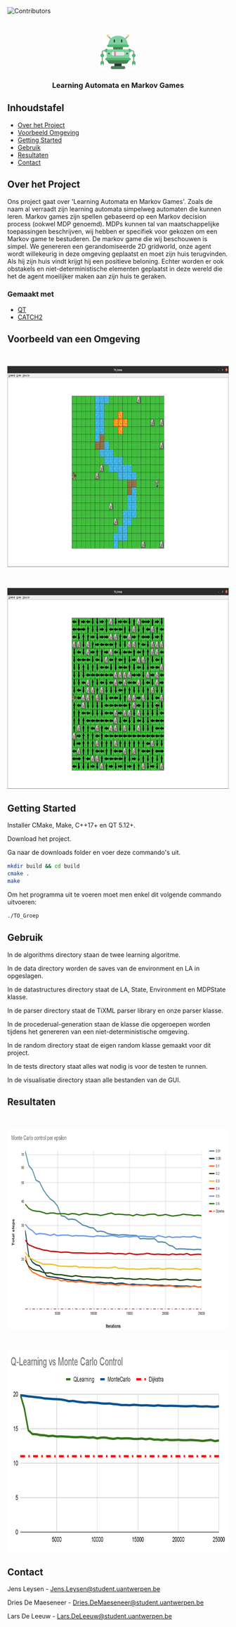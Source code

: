 ![Contributors][contributors-shield]

<!-- PROJECT LOGO -->
<br />
<p align="center">
  <a href="https://www.youtube.com/watch?v=dQw4w9WgXcQ?autoplay=1">
    <img src="/robotics.png" alt="Logo" width="80" height="80">
  </a>
  <h3 align="center">Learning Automata en Markov Games</h3>
</p>

<!-- TABLE OF CONTENTS -->
## Inhoudstafel

* [Over het Project](#about-the-project)
* [Voorbeeld Omgeving](#voorbeeld-van-een-omgeving)
* [Getting Started](#getting-started)
* [Gebruik](#usage)
* [Resultaten](#results)
* [Contact](#contact)


<!-- ABOUT THE PROJECT -->
## Over het Project
Ons project gaat over 'Learning Automata en Markov Games'.
Zoals de naam al verraadt zijn learning automata simpelweg automaten die kunnen leren.
Markov games zijn spellen gebaseerd op een Markov decision process (ookwel MDP genoemd). MDPs kunnen tal van maatschappelijke toepassingen beschrijven,
wij hebben er specifiek voor gekozen om een Markov game te bestuderen. De markov game die wij beschouwen is simpel. We genereren een gerandomiseerde 2D gridworld, onze agent wordt willekeurig in deze omgeving geplaatst en moet zijn huis terugvinden. Als hij zijn huis vindt krijgt hij een positieve beloning. Echter worden er ook obstakels en niet-deterministische elementen geplaatst in deze wereld die het de agent moeilijker maken aan zijn huis te geraken.

### Gemaakt met
* [QT](https://www.qt.io/)
* [CATCH2](https://github.com/catchorg/Catch2)

## Voorbeeld van een Omgeving

<br />
<p >
  <a href="https://www.youtube.com/watch?v=dQw4w9WgXcQ?autoplay=1">
    <img src="/7.png" alt="Monte Carlo learning per epsilon graph" width="777" height="457">
  </a>
</p>

<br />
<p >
  <a href="https://www.youtube.com/watch?v=dQw4w9WgXcQ?autoplay=1">
    <img src="/5.png" alt="Monte Carlo learning per epsilon graph" width="777" height="457">
  </a>
</p>

<!-- GETTING STARTED -->
## Getting Started

Installer CMake, Make, C++17+ en QT 5.12+.

Download het project.

Ga naar de downloads folder en voer deze commando's uit.


```bash
mkdir build && cd build
cmake .
make
```
Om het programma uit te voeren moet men enkel dit volgende commando uitvoeren:


```bash
./TO_Groep
```
<!-- USAGE EXAMPLES -->
## Gebruik
In de algorithms directory staan de twee learning algoritme.

In de data directory worden de saves van de environment en LA in opgeslagen.

In de datastructures directory staat de LA, State, Environment en MDPState klasse.

In de parser directory staat de TiXML parser library en onze parser klasse.

In de procederual-generation staan de klasse die opgeroepen worden tijdens het genereren van een niet-deterministische omgeving.

In de random directory staat de eigen random klasse gemaakt voor dit project.

In de tests directory staat alles wat nodig is voor de testen te runnen.

In de visualisatie directory staan alle bestanden van de GUI.

## Resultaten
<br />
<p >
  <a href="https://www.youtube.com/watch?v=dQw4w9WgXcQ?autoplay=1">
    <img src="/MC.png" alt="Monte Carlo learning per epsilon graph" width="777" height="457">
  </a>
</p>

<br />
<p>
  <a href="https://www.youtube.com/watch?v=dQw4w9WgXcQ?autoplay=1">
    <img src="/Qlearn.png" alt="Q-Learning vs Monte Carlo Control graph" width="769" height="459">
  </a>
</p>



<!-- CONTACT -->
## Contact

Jens Leysen - Jens.Leysen@student.uantwerpen.be

Dries De Maeseneer - Dries.DeMaeseneer@student.uantwerpen.be

Lars De Leeuw - Lars.DeLeeuw@student.uantwerpen.be

<!-- ZET NAMEN HIER -->

[contributors-shield]: https://img.shields.io/github/contributors/UAntwerpen/groep-ta-2020-2021-jens-lars-en-dries
